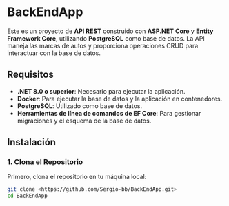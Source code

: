 # BackEndApp

Este es un proyecto de **API REST** construido con **ASP.NET Core** y **Entity Framework Core**, utilizando **PostgreSQL** como base de datos. La API maneja las marcas de autos y proporciona operaciones CRUD para interactuar con la base de datos.

## Requisitos

- **.NET 8.0 o superior**: Necesario para ejecutar la aplicación.
- **Docker**: Para ejecutar la base de datos y la aplicación en contenedores.
- **PostgreSQL**: Utilizado como base de datos.
- **Herramientas de línea de comandos de EF Core**: Para gestionar migraciones y el esquema de la base de datos.

## Instalación

### 1. Clona el Repositorio

Primero, clona el repositorio en tu máquina local:

```bash
git clone <https://github.com/Sergio-bb/BackEndApp.git>
cd BackEndApp
